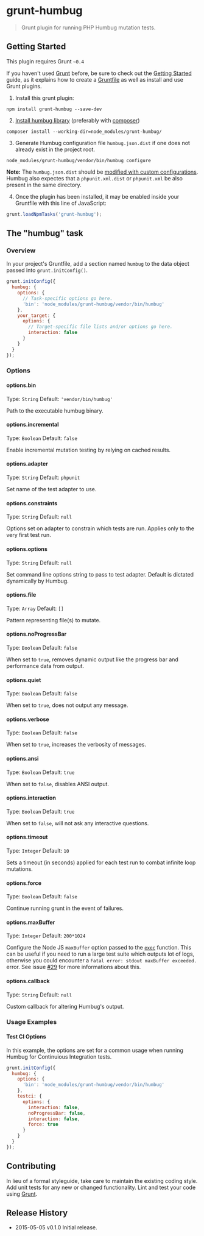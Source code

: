 # grunt-humbug

> Grunt plugin for running PHP Humbug mutation tests.

## Getting Started
This plugin requires Grunt `~0.4`

If you haven't used [Grunt](http://gruntjs.com/) before, be sure to check out the [Getting Started](http://gruntjs.com/getting-started) guide, as it explains how to create a [Gruntfile](http://gruntjs.com/sample-gruntfile) as well as install and use Grunt plugins.

1. Install this grunt plugin:

```shell
npm install grunt-humbug --save-dev
```

2. [Install humbug library](https://github.com/padraic/humbug#installation) (preferably with [composer](https://github.com/composer/composer))

```shell
composer install --working-dir=node_modules/grunt-humbug/
```

3. Generate Humbug configuration file `humbug.json.dist` if one does not already exist in the project root.

```shell
node_modules/grunt-humbug/vendor/bin/humbug configure
```

**Note:** The `humbug.json.dist` should be [modified with custom configurations](https://github.com/padraic/humbug#manual-configuration). Humbug also expectes that a `phpunit.xml.dist` or `phpunit.xml` be also present in the same directory.

4. Once the plugin has been installed, it may be enabled inside your Gruntfile with this line of JavaScript:

```js
grunt.loadNpmTasks('grunt-humbug');
```

## The "humbug" task

### Overview
In your project's Gruntfile, add a section named `humbug` to the data object passed into `grunt.initConfig()`.

```js
grunt.initConfig({
  humbug: {
    options: {
      // Task-specific options go here.
      'bin': 'node_modules/grunt-humbug/vendor/bin/humbug'
    },
    your_target: {
      options: {
        // Target-specific file lists and/or options go here.
        interaction: false
      }
    }
  }
});
```

### Options

#### options.bin
Type: `String`
Default: `'vendor/bin/humbug'`

Path to the executable humbug binary.

#### options.incremental
Type: `Boolean`
Default: `false`

Enable incremental mutation testing by relying on cached results.

#### options.adapter
Type: `String`
Default: `phpunit`

Set name of the test adapter to use.

#### options.constraints
Type: `String`
Default: `null`

Options set on adapter to constrain which tests are run. Applies only to the very first test run.

#### options.options
Type: `String`
Default: `null`

Set command line options string to pass to test adapter. Default is dictated dynamically by Humbug.

#### options.file
Type: `Array`
Default: `[]`

Pattern representing file(s) to mutate.

#### options.noProgressBar
Type: `Boolean`
Default: `false`

When set to `true`, removes dynamic output like the progress bar and performance data from output.

#### options.quiet
Type: `Boolean`
Default: `false`

When set to `true`, does not output any message.

#### options.verbose
Type: `Boolean`
Default: `false`

When set to `true`, increases the verbosity of messages.

#### options.ansi
Type: `Boolean`
Default: `true`

When set to `false`, disables ANSI output.

#### options.interaction
Type: `Boolean`
Default: `true`

When set to `false`, will not ask any interactive questions.

#### options.timeout
Type: `Integer`
Default: `10`

Sets a timeout (in seconds) applied for each test run to combat infinite loop mutations.

#### options.force
Type: `Boolean`
Default: `false`

Continue running grunt in the event of failures.

#### options.maxBuffer
Type: `Integer` Default: `200*1024`

Configure the Node JS `maxBuffer` option passed to the [`exec`](http://nodejs.org/api/child_process.html#child_process_child_process_exec_command_options_callback) function.
This can be useful if you need to run a large test suite which outputs lot of logs, otherwise you could encounter a `Fatal error: stdout maxBuffer exceeded.` error. See issue [#29](https://github.com/SaschaGalley/grunt-phpunit/issues/29) for more informations about this.

#### options.callback
Type: `String`
Default: `null`

Custom callback for altering Humbug's output.

### Usage Examples

#### Test CI Options

In this example, the options are set for a common usage when running Humbug for Continuious Integration tests.

```js
grunt.initConfig({
  humbug: {
    options: {
      'bin': 'node_modules/grunt-humbug/vendor/bin/humbug'
    },
    testci: {
      options: {
        interaction: false,
        noProgressBar: false,
        interaction: false,
        force: true
      }
    }
  }
});
```

## Contributing
In lieu of a formal styleguide, take care to maintain the existing coding style. Add unit tests for any new or changed functionality. Lint and test your code using [Grunt](http://gruntjs.com/).

## Release History
- 2015-05-05 v0.1.0 Initial release.
